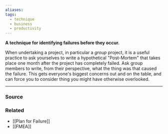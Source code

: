 ```yaml
---
aliases: 
tags:
  - technique
  - business
  - productivity
---
```

**A technique for identifying failures before they occur.**

When undertaking a project, in particular a *group* project, it is a useful practice to ask yourselves to write a hypothetical "Post-Mortem" that takes place one month after the project has completely failed. Ask group members to write, from their perspective, what the thing was that caused the failure. This gets everyone's biggest concerns out and on the table, and can force you to consider thing you might have otherwise overlooked. 

---

### Source


### Related
- [[Plan for Failure]] 
- [[FMEA]]